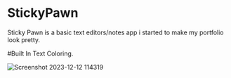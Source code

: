 # StickyPawn
Sticky Pawn is a basic text editors/notes app i started to make my portfolio look pretty.



#Built In Text Coloring.

![Screenshot 2023-12-12 114319](https://github.com/FlushTheCarrot/StickyPawn/assets/143920708/7398cb64-561f-4b62-b4f7-aaee1c50e4a7)
